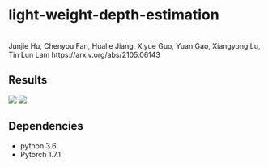# light-weight-depth-estimation
<br>
Junjie Hu, Chenyou Fan, Hualie Jiang, Xiyue Guo, Yuan Gao, Xiangyong Lu, Tin Lun Lam https://arxiv.org/abs/2105.06143


Results
-
![](https://github.com/junjH/light-weight-depth-estimation/raw/master/figs/results.png)
![](https://github.com/junjH/light-weight-depth-estimation/raw/master/figs/visualization.png)


Dependencies
-
+ python 3.6<br>
+ Pytorch 1.7.1<br>
